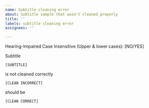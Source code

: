 ```yaml
---
name: Subtitle cleaning error
about: Subtitle sample that wasn't cleaned properly
title: ''
labels: subtitle cleaning error
assignees: ''

---
```


Hearing-Impaired Case Insensitive (Upper & lower cases): [NO/YES]

Subtitle
```
[SUBTITLE]
```
is not cleaned correctly
```
[CLEAN INCORRECT]
```
should be
```
[CLEAN CORRECT]
```
